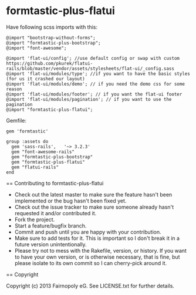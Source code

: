 formtastic-plus-flatui
======================
Have following scss imports with this:

    @import "bootstrap-without-forms";
    @import "formtastic-plus-bootstrap";
    @import "font-awesome";
    
    @import 'flat-ui/config'; //use default config or swap with custom https://github.com/pkurek/flatui-rails/blob/master/vendor/assets/stylesheets/flat-ui/_config.sass
    @import 'flat-ui/modules/type'; //if you want to have the basic styles (for us it crashed our layout)
    @import 'flat-ui/modules/demo'; // if you need the demo css for some reason
	@import 'flat-ui/modules/footer'; // if you want the flat-ui footer
	@import 'flat-ui/modules/pagination'; // if you want to use the pagination
    @import "formtastic-plus-flatui";
  
Gemfile:

    gem 'formtastic'

    group :assets do
      gem 'sass-rails',   '~> 3.2.3'
      gem "font-awesome-rails"
      gem "formtastic-plus-bootstrap"
      gem "formtastic-plus-flatui"
      gem "flatui-rails"
    end

== Contributing to formtastic-plus-flatui
 
* Check out the latest master to make sure the feature hasn't been implemented or the bug hasn't been fixed yet.
* Check out the issue tracker to make sure someone already hasn't requested it and/or contributed it.
* Fork the project.
* Start a feature/bugfix branch.
* Commit and push until you are happy with your contribution.
* Make sure to add tests for it. This is important so I don't break it in a future version unintentionally.
* Please try not to mess with the Rakefile, version, or history. If you want to have your own version, or is otherwise necessary, that is fine, but please isolate to its own commit so I can cherry-pick around it.

== Copyright

Copyright (c) 2013 Fairnopoly eG. See LICENSE.txt for
further details.

